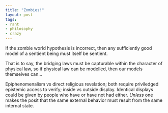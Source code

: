 ```yaml
---
title: "Zombies!"
layout: post
tags:
- rant
- philosophy
- crazy
---
```


If the zombie world hypothesis is incorrect, then any sufficiently good model of a sentient being must itself be sentient.

That is to say, the bridging laws must be capturable within the character of physical law, so if physical law can be modelled, then our models themselves can...

Epiphenomenalism vs direct religious revelation; both require priviledged epistemic access to verify; inside vs outside display. Identical displays could be given by people who have or have not had either. _Unless_ one makes the posit that the same external behavior must result from the same internal state.

